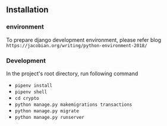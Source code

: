 ## Installation

### environment
To prepare django development environment, please refer blog `https://jacobian.org/writing/python-environment-2018/`
### Development
In the project's root directory, run following command
- `pipenv install`
- `pipenv shell`
- `cd crypto`
- `python manage.py makemigrations transactions`
- `python manage.py migrate`
- `python manage.py runserver`
